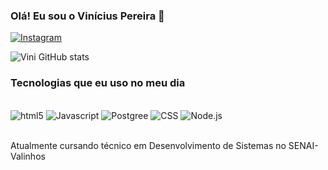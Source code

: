 ### Olá! Eu sou o Vinícius Pereira 👋

[![Instagram](https://img.shields.io/badge/Instagram-E4405F?style=for-the-badge&logo=instagram&logoColor=white)](https://www.instagram.com/vini_pereira._.07?igsh=MXVkemhieHl5eTY0bg%3D%3D&utm_source=qr)




![Vini GitHub stats](https://github-readme-stats.vercel.app/api?username=Vinipereir&show_icons=true&theme=summer)


### Tecnologias que eu uso no meu dia

<div style="display: inline_block"><br/>
<img aling="center" alt="html5" src="https://img.shields.io/badge/HTML5-E34F26?style=for-the-badge&logo=html5&logoColor=white" />
<img aling="center" alt="Javascript" src="https://img.shields.io/badge/JavaScript-323330?style=for-the-badge&logo=javascript&logoColor=F7DF1E" />
<img aling="center" alt="Postgree" src="https://img.shields.io/badge/PostgreSQL-316192?style=for-the-badge&logo=postgresql&logoColor=white" />
<img aling="center" alt="CSS" src="https://img.shields.io/badge/CSS3-1572B6?style=for-the-badge&logo=css3&logoColor=white" />

<img aling="center" alt="Node.js" src="https://img.shields.io/badge/Node.js-43853D?style=for-the-badge&logo=node.js&logoColor=white" />
</div><br/>

Atualmente cursando técnico em Desenvolvimento de Sistemas no SENAI-Valinhos
